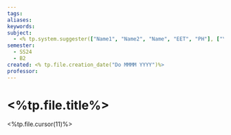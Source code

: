 ```yaml
---
tags: 
aliases: 
keywords: 
subject:
  - <% tp.system.suggester(["Name1", "Name2", "Name", "EET", "PH"], ["\n  - \"\"", "\n  - \"\"", "Technische Informatik\n  - \"336.001\"", "Einf. ET\n  - \"335.005\"", "Physik für TechnikerInnen\n  - \"322.005\"",])%>
semester:
  - SS24
  - B2
created: <% tp.file.creation_date("Do MMMM YYYY")%>
professor:
---
```

 

# <%tp.file.title%>

<%tp.file.cursor(11)%>
